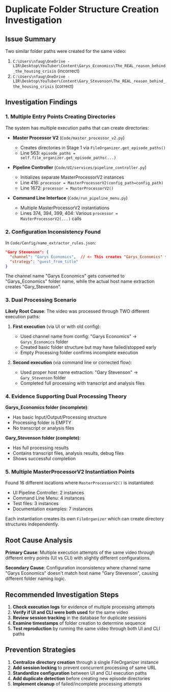 # Duplicate Folder Structure Creation Investigation

## Issue Summary
Two similar folder paths were created for the same video:
1. `C:\Users\nfaug\OneDrive - LIR\Desktop\YouTuber\Content\Garys_Economics\The_REAL_reason_behind_the_housing_crisis` (incorrect)
2. `C:\Users\nfaug\OneDrive - LIR\Desktop\YouTuber\Content\Gary_Stevenson\The_REAL_reason_behind_the_housing_crisis` (correct)

## Investigation Findings

### 1. Multiple Entry Points Creating Directories
The system has multiple execution paths that can create directories:

- **Master Processor V2** (`Code/master_processor_v2.py`)
  - Creates directories in Stage 1 via `FileOrganizer.get_episode_paths()`
  - Line 563: `episode_paths = self.file_organizer.get_episode_paths(...)`

- **Pipeline Controller** (`Code/UI/services/pipeline_controller.py`) 
  - Initializes separate MasterProcessorV2 instances
  - Line 416: `processor = MasterProcessorV2(config_path=config_path)`
  - Line 1672: `processor = MasterProcessorV2()`

- **Command Line Interface** (`Code/run_pipeline_menu.py`)
  - Multiple MasterProcessorV2 instantiations
  - Lines 374, 394, 399, 404: Various `processor = MasterProcessorV2(...)` calls

### 2. Configuration Inconsistency Found
In `Code/Config/name_extractor_rules.json`:
```json
"Gary Stevenson": {
  "channel": "Garys Economics",  // <- This creates "Garys_Economics" folder
  "strategy": "guest_from_title"
}
```

The channel name "Garys Economics" gets converted to "Garys_Economics" folder name, while the actual host name extraction creates "Gary_Stevenson".

### 3. Dual Processing Scenario
**Likely Root Cause**: The video was processed through TWO different execution paths:

1. **First execution** (via UI or with old config):
   - Used channel name from config: "Garys Economics" → `Garys_Economics` folder
   - Created basic folder structure but may have failed/stopped early
   - Empty Processing folder confirms incomplete execution

2. **Second execution** (via command line or corrected flow):
   - Used proper host name extraction: "Gary Stevenson" → `Gary_Stevenson` folder  
   - Completed full processing with transcript and analysis files

### 4. Evidence Supporting Dual Processing Theory

**Garys_Economics folder (incomplete)**:
- Has basic Input/Output/Processing structure
- Processing folder is EMPTY
- No transcript or analysis files

**Gary_Stevenson folder (complete)**:
- Has full processing results
- Contains transcript files, analysis results, debug files
- Shows successful completion

### 5. Multiple MasterProcessorV2 Instantiation Points
Found 16 different locations where `MasterProcessorV2()` is instantiated:
- UI Pipeline Controller: 2 instances
- Command Line Menu: 4 instances  
- Test files: 3 instances
- Documentation examples: 7 instances

Each instantiation creates its own `FileOrganizer` which can create directory structures independently.

## Root Cause Analysis

**Primary Cause**: Multiple execution attempts of the same video through different entry points (UI vs CLI) with slightly different configurations.

**Secondary Cause**: Configuration inconsistency where channel name "Garys Economics" doesn't match host name "Gary Stevenson", causing different folder naming logic.

## Recommended Investigation Steps

1. **Check execution logs** for evidence of multiple processing attempts
2. **Verify if UI and CLI were both used** for the same video
3. **Review session tracking** in the database for duplicate sessions
4. **Examine timestamps** of folder creation to determine sequence
5. **Test reproduction** by running the same video through both UI and CLI paths

## Prevention Strategies

1. **Centralize directory creation** through a single FileOrganizer instance
2. **Add session locking** to prevent concurrent processing of same URL
3. **Standardize configuration** between UI and CLI execution paths
4. **Add duplicate detection** before creating new episode directories
5. **Implement cleanup** of failed/incomplete processing attempts